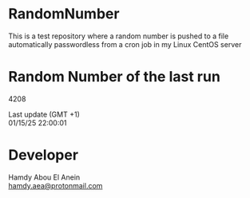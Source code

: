 # RandomNumber    
This is a test repository where a random number is pushed to a file automatically passwordless from a cron job in my Linux CentOS server    
# Random Number of the last run   
4208
      
Last update (GMT +1)    
01/15/25 22:00:01
# Developer    
Hamdy Abou El Anein   
hamdy.aea@protonmail.com
